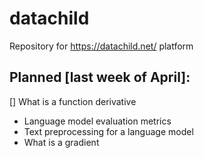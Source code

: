 # datachild
Repository for https://datachild.net/ platform

## Planned [last week of April]:
[] What is a function derivative
*  Language model evaluation metrics
*  Text preprocessing for a language model
*  What is a gradient
